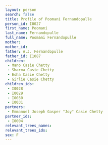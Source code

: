 ```yaml
---
layout: person
search: false
title: Profile of Poomani Fernandopulle
person_id: I0027
first_name: Poomani
last_name: Fernandopulle
full_name: Poomani Fernandopulle
mother: 
mother_id: 
father: A.J. Fernandopulle
father_id: I1087
children:
 - Mano Casie Chetty
 - Sharma Casie Chetty
 - Esha Casie Chetty
 - Girlie Casie Chetty
children_ids:
 - I0028
 - I0029
 - I0030
 - I0031
partners:
 - Emmanuel Joseph Gasper "Joy" Casie Chetty
partner_ids:
 - I0004
relevant_trees_names:
relevant_trees_ids:
sex: F
---
```


